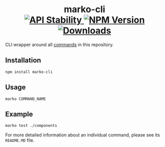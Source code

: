 <h1 align="center">
  <!-- Logo -->
  <br/>
  marko-cli
	<br/>

  <!-- Stability -->
  <a href="https://nodejs.org/api/documentation.html#documentation_stability_index">
    <img src="https://img.shields.io/badge/stability-stable-green.svg" alt="API Stability"/>
  </a>
  <!-- NPM Version -->
  <a href="https://npmjs.org/package/marko-cli">
    <img src="https://img.shields.io/npm/v/marko-cli.svg" alt="NPM Version"/>
  </a>
  <!-- Downloads -->
  <a href="https://npmjs.org/package/marko-cli">
    <img src="https://img.shields.io/npm/dm/marko-cli.svg" alt="Downloads"/>
  </a>
</h1>

CLI wrapper around all [commands](https://github.com/marko-js/cli#commands) in this repository.

## Installation

```terminal
npm install marko-cli
```

## Usage

```terminal
marko COMMAND_NAME
```

## Example

```terminal
marko test ./components
```

For more detailed information about an individual command, please see its `README.MD` file.